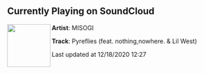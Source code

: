 ## Currently Playing on SoundCloud

[<img align="left" width="100" src="https://i1.sndcdn.com/artworks-6SKnJQaJEsn6-0-t50x50.png">](https://soundcloud.com/misogi/pyreflies-feat-lil-west)

**Artist**: MISOGI 

**Track**: Pyreflies (feat. nothing,nowhere. & Lil West)

Last updated at 12/18/2020 12:27
